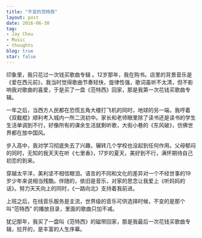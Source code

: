 ```yaml
---
title: "不变的范特西"
layout: post
date: 2016-06-30
tag:
- Jay Chou
- Music
- thoughts
blog: true
star: false
---
```


印象里，我只花过一次钱买歌曲专辑 。12岁那年，我在购书。店里的背景音乐是《爱在西元前》，我当时觉得歌曲节奏轻快，旋律性强，歌词虽听不太清，但不影响我对歌曲的喜爱，于是买了一盘《范特西》回家，那是我第一次花钱买歌曲专辑。

一年之后，当西方人民都在恐慌五角大楼打飞机的同时，地球的另一端，我哼着《双截棍》顺利考入城内一所二流初中。家长和老师眼里除了读书还是读书的学生生活单调到不行，好像所有的课余生活就剩听歌，大街小巷的《东风破》，仿佛世界都在放中国风。

步入高中，我对学习彻底失去了兴趣，辗转几个学校也没起到任何作用。父母郁闷的同时，无知的我天天在听《七里香》，17岁的夏天，美好到不行，满怀期待自己初恋的到来。

穿越太平洋，美利坚不相信眼泪。语言的不同和文化的差异对一个不经世事的19岁少年来说相当残酷。伴随的，依旧是音乐，对家的思念让我爱上《听妈妈的话》。努力天天向上的同时，《一路向北》支持着我前进。

上班之后，在线音乐服务是主流，世界级的音乐可供选择时候，不变的是那个叫“范特西” 的播放目录，里面的歌曲只加不减。

犹记那年，我买了一盘叫《范特西》的磁带回家，那是我最后一次花钱买歌曲专辑，拉开的，是丰富的人生序幕。

